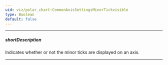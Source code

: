 ```yaml
---
uid: viz/polar_chart:CommonAxisSettingsMinorTickvisible
type: Boolean
default: false
---
```

---
##### shortDescription
Indicates whether or not the minor ticks are displayed on an axis.

---
